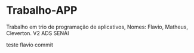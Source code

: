 # Trabalho-APP

Trabalho em trio de programação de aplicativos, Nomes: Flavio, Matheus, Cleverton. V2 ADS SENAI

teste flavio commit

